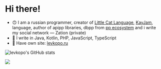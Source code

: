 # Hi there!
- 🙃  I am a russian programmer, creator of [Little Cat Language](https://github.com/lclang), [KayJam](https://github.com/KayJamLang), language, author of apipp libraries, dbpp from [pp ecosystem](https://github.com/ppeco) and i write my social network — Zation (private)
- 🤔  I write in Java, Kotlin, PHP, JavaScript, TypeScript
- 📕  Have own site: [levkopo.ru](https://levkopo.ru)

![levkopo's GitHub stats](https://github-readme-stats.vercel.app/api?username=levkopo&count_private=true&theme=github_dark)

![](https://github-readme-stats.vercel.app/api/top-langs/?username=levkopo&layout=compact&hide=html&bg_color=00000000&text_color=7a7a7a)
